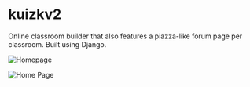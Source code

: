 # kuizkv2

Online classroom builder that also features a piazza-like forum page per classroom. Built using Django.

![Homepage](https://github.com/YudiTan/kuizkv2/master/home.png "Home Page Screenshot")


![Home Page](https://raw.github.com/YudiTan/kuizkv2/master/home.png)
